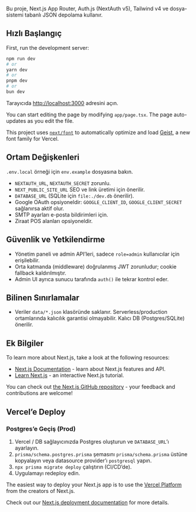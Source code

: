 Bu proje, Next.js App Router, Auth.js (NextAuth v5), Tailwind v4 ve dosya-sistemi tabanlı JSON depolama kullanır.

## Hızlı Başlangıç

First, run the development server:

```bash
npm run dev
# or
yarn dev
# or
pnpm dev
# or
bun dev
```

Tarayıcıda [http://localhost:3000](http://localhost:3000) adresini açın.

You can start editing the page by modifying `app/page.tsx`. The page auto-updates as you edit the file.

This project uses [`next/font`](https://nextjs.org/docs/app/building-your-application/optimizing/fonts) to automatically optimize and load [Geist](https://vercel.com/font), a new font family for Vercel.

## Ortam Değişkenleri

`.env.local` örneği için `env.example` dosyasına bakın.

- `NEXTAUTH_URL`, `NEXTAUTH_SECRET` zorunlu.
- `NEXT_PUBLIC_SITE_URL` SEO ve link üretimi için önerilir.
- `DATABASE_URL` (SQLite için `file:./dev.db` önerilir).
- Google OAuth opsiyoneldir: `GOOGLE_CLIENT_ID`, `GOOGLE_CLIENT_SECRET` sağlanırsa aktif olur.
- SMTP ayarları e-posta bildirimleri için.
- Ziraat POS alanları opsiyoneldir.

## Güvenlik ve Yetkilendirme

- Yönetim paneli ve admin API’leri, sadece `role=admin` kullanıcılar için erişilebilir.
- Orta katmanda (middleware) doğrulanmış JWT zorunludur; cookie fallback kaldırılmıştır.
- Admin UI ayrıca sunucu tarafında `auth()` ile tekrar kontrol eder.

## Bilinen Sınırlamalar

- Veriler `data/*.json` klasöründe saklanır. Serverless/production ortamlarında kalıcılık garantisi olmayabilir. Kalıcı DB (Postgres/SQLite) önerilir.

## Ek Bilgiler

To learn more about Next.js, take a look at the following resources:

- [Next.js Documentation](https://nextjs.org/docs) - learn about Next.js features and API.
- [Learn Next.js](https://nextjs.org/learn) - an interactive Next.js tutorial.

You can check out [the Next.js GitHub repository](https://github.com/vercel/next.js) - your feedback and contributions are welcome!

## Vercel’e Deploy

### Postgres’e Geçiş (Prod)

1) Vercel / DB sağlayıcınızda Postgres oluşturun ve `DATABASE_URL`’ı ayarlayın.
2) `prisma/schema.postgres.prisma` şemasını `prisma/schema.prisma` üstüne kopyalayın veya datasource provider’ı `postgresql` yapın.
3) `npx prisma migrate deploy` çalıştırın (CI/CD’de).
4) Uygulamayı redeploy edin.

The easiest way to deploy your Next.js app is to use the [Vercel Platform](https://vercel.com/new?utm_medium=default-template&filter=next.js&utm_source=create-next-app&utm_campaign=create-next-app-readme) from the creators of Next.js.

Check out our [Next.js deployment documentation](https://nextjs.org/docs/app/building-your-application/deploying) for more details.
